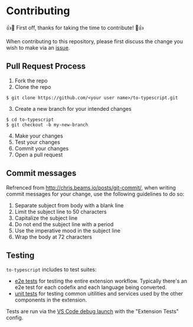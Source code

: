 # Contributing

:+1::tada: First off, thanks for taking the time to contribute! :tada::+1:

When contributing to this repository, please first discuss the change you wish to make via an [issue](https://github.com/alecclarke/to-typescript/issues/new). 

## Pull Request Process

1. Fork the repo
2. Clone the repo
```
$ git clone https://github.com/<your user name>/to-typescript.git
```
3. Create a new branch for your intended changes
```
$ cd to-typescript
$ git checkout -b my-new-branch
```
4. Make your changes
5. Test your changes
6. Commit your changes
7. Open a pull request

## Commit messages

Refrenced from http://chris.beams.io/posts/git-commit/, when writing commit messages for your change, use the following guidelines to do so:

1. Separate subject from body with a blank line
2. Limit the subject line to 50 characters
3. Capitalize the subject line
4. Do not end the subject line with a period
5. Use the imperative mood in the subject line
6. Wrap the body at 72 characters

## Testing
`to-typescript` includes to test suites:
- [e2e tests](https://github.com/alecclarke/to-typescript/tree/master/src/test/e2e) for testing the entire extension workflow. Typically there's an e2e test for each codefix and each language being converted.
- [unit tests](https://github.com/alecclarke/to-typescript/tree/master/src/test/unit) for testing common uitilities and services used by the other components in the extension.

Tests are run via the [VS Code debug launch](https://code.visualstudio.com/api/working-with-extensions/testing-extension#debugging-the-tests) with the "Extension Tests" config.
